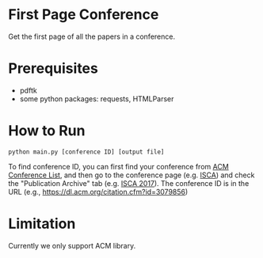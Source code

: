 # First Page Conference

Get the first page of all the papers in a conference.

# Prerequisites

* pdftk
* some python packages: requests, HTMLParser

# How to Run

`python main.py [conference ID] [output file]`

To find conference ID, you can first find your conference from
[ACM Conference List](https://dl.acm.org/events.cfm), and then go to the
conference page (e.g. [ISCA](https://dl.acm.org/event.cfm?id=RE239)) and check
the "Publication Archive" tab (e.g. [ISCA 2017](https://dl.acm.org/citation.cfm?id=3079856)). The conference ID is in the URL (e.g., https://dl.acm.org/citation.cfm?id=3079856)

# Limitation

Currently we only support ACM library.
